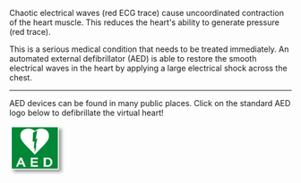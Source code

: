Chaotic electrical waves (red ECG trace) cause uncoordinated contraction of the heart muscle. This reduces the heart's ability to generate pressure (red trace).

This is a serious medical condition that needs to be treated immediately. An automated external defibrillator (AED) is able to restore the smooth electrical waves in the heart by applying a large electrical shock across the chest.

---

AED devices can be found in many public places. Click on the standard AED logo below to defibrillate the virtual heart!

<div class="topic-fibrillation-aed">
  <a href="/electricity-healthy">
    <img src="img/defibrillation.png" alt="AED" height="90" width="100"/>
  </a>
</div>

